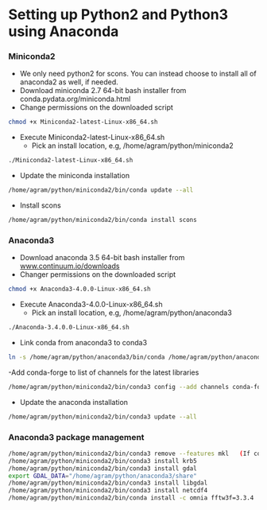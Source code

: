 # Setting up Python2 and Python3 using Anaconda

### Miniconda2

- We only need python2 for scons. You can instead choose to install all of anaconda2 as well, if needed.
- Download miniconda 2.7 64-bit bash installer from conda.pydata.org/miniconda.html
- Change permissions on the downloaded script
```bash
chmod +x Miniconda2-latest-Linux-x86_64.sh
```

- Execute Miniconda2-latest-Linux-x86_64.sh 
   - Pick an install location, e.g, /home/agram/python/miniconda2
```bash
./Miniconda2-latest-Linux-x86_64.sh 
```
   
- Update the miniconda installation
```bash
/home/agram/python/miniconda2/bin/conda update --all 
```
- Install scons
```bash
/home/agram/python/miniconda2/bin/conda install scons
```


### Anaconda3

- Download anaconda 3.5 64-bit bash installer from www.continuum.io/downloads
- Changer permissions on the downloaded script
```bash
chmod +x Anaconda3-4.0.0-Linux-x86_64.sh
```
- Execute Anaconda3-4.0.0-Linux-x86_64.sh
   - Pick an install location, e.g, /home/agram/python/anaconda3
```bash
./Anaconda-3.4.0.0-Linux-x86_64.sh
```

- Link conda from anaconda3 to conda3
```bash
ln -s /home/agram/python/anaconda3/bin/conda /home/agram/python/anaconda3/bin/conda3
```
-Add conda-forge to list of channels for the latest libraries
```bash
/home/agram/python/miniconda2/bin/conda3 config --add channels conda-forge
```
- Update the anaconda installation
```bash
/home/agram/python/miniconda2/bin/conda3 update --all
```

### Anaconda3 package management

```bash
/home/agram/python/miniconda2/bin/conda3 remove --features mkl   (If conda uses mkl. This will get rid of annoying messages from mkl)
/home/agram/python/miniconda2/bin/conda3 install krb5
/home/agram/python/miniconda2/bin/conda3 install gdal
export GDAL_DATA="/home/agram/python/anaconda3/share"
/home/agram/python/miniconda2/bin/conda3 install libgdal
/home/agram/python/miniconda2/bin/conda3 install netcdf4
/home/agram/python/miniconda2/bin/conda install -c omnia fftw3f=3.3.4
```
